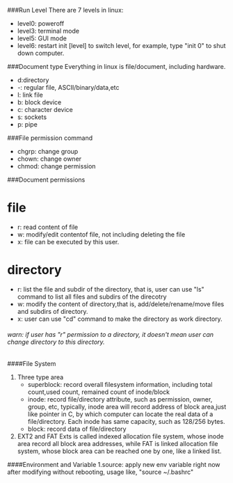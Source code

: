 ###Run Level
There are 7 levels in linux:
* level0: poweroff
* level3: terminal mode
* level5: GUI mode
* level6: restart
init [level] to switch level, for example, type "init 0" to shut down computer.

###Document type
Everything in linux is file/document, including hardware.

* d:directory
* -: regular file, ASCII/binary/data,etc
* l: link file
* b: block device
* c: character device
* s: sockets
* p: pipe

###File permission command
* chgrp: change group
* chown: change owner
* chmod: change permission

###Document permissions

# file
* r: read content of file
* w: modify/edit contentof file, not including deleting the file
* x: file can be executed by this user.

# directory
* r: list the file and subdir of the directory, that is, user can use "ls" command to list all files and subdirs of the direcotry
* w: modify the content of directory,that is, add/delete/rename/move files and subdirs of directory.
* x: user can use "cd" command to make the directory as work directory. 
###### warn: if user has "r" permission to a directory, it doesn't mean user can change directory to this directory.


####File System
1. Three type area
    * superblock: record overall filesystem information, including total count,used count, remained count of  inode/block
    * inode: record file/directory attribute, such as permission, owner, group, etc, typically, inode area will record address of block area,just like pointer in C, by which computer can locate the real data of a file/directory. Each inode has same capacity, such as 128/256 bytes. 
    * block: record data of file/directory
2. EXT2 and FAT
 Exts is called indexed allocation file system, whose inode area record all block area addresses, while FAT is linked allocation file system, whose block area can be reached one by one, like a linked list.

####Environment and Variable
1.source: apply new env variable right now after modifying without rebooting, usage like, "source ~/.bashrc"
